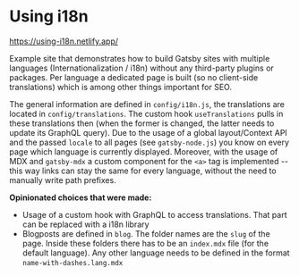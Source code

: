 # Using i18n

<https://using-i18n.netlify.app/>

Example site that demonstrates how to build Gatsby sites with multiple languages (Internationalization / i18n) without any third-party plugins or packages. Per language a dedicated page is built (so no client-side translations) which is among other things important for SEO.

The general information are defined in `config/i18n.js`, the translations are located in `config/translations`. The custom hook `useTranslations` pulls in these translations then (when the former is changed, the latter needs to update its GraphQL query). Due to the usage of a global layout/Context API and the passed `locale` to all pages (see `gatsby-node.js`) you know on every page which language is currently displayed. Moreover, with the usage of MDX and `gatsby-mdx` a custom component for the `<a>` tag is implemented -- this way links can stay the same for every language, without the need to manually write path prefixes.

**Opinionated choices that were made:**

- Usage of a custom hook with GraphQL to access translations. That part can be replaced with a i18n library
- Blogposts are defined in `blog`. The folder names are the `slug` of the page. Inside these folders there has to be an `index.mdx` file (for the default language). Any other language needs to be defined in the format `name-with-dashes.lang.mdx`
